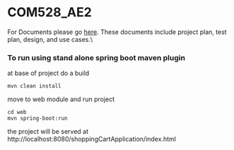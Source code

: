 # COM528_AE2

For Documents please go [here](docs). These documents include project plan, test plan, design, and use cases.\


### To run using stand alone spring boot maven plugin

at base of project do a build
```
mvn clean install
```
move to web module and run project
```
cd web
mvn spring-boot:run
```
the project will be served at http://localhost:8080/shoppingCartApplication/index.html




